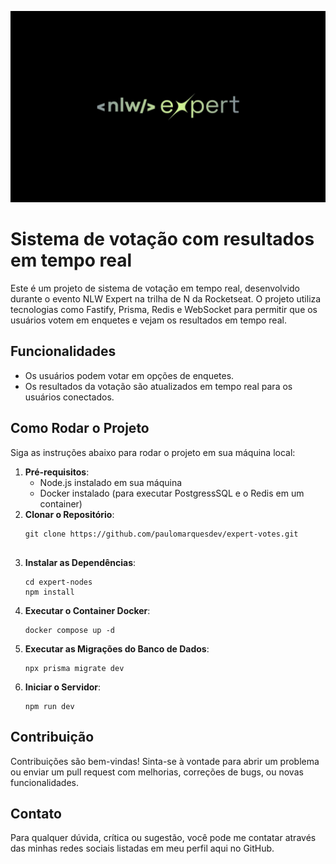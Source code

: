 ![Cover](./.github/cover.jpg)

# Sistema de votação com resultados em tempo real

Este é um projeto de sistema de votação em tempo real, desenvolvido durante o evento NLW Expert na trilha de N da Rocketseat. O projeto utiliza tecnologias como Fastify, Prisma, Redis e WebSocket para permitir que os usuários votem em enquetes e vejam os resultados em tempo real.

## Funcionalidades

- Os usuários podem votar em opções de enquetes.
- Os resultados da votação são atualizados em tempo real para os usuários conectados.

## Como Rodar o Projeto

Siga as instruções abaixo para rodar o projeto em sua máquina local:

1. **Pré-requisitos**:
   - Node.js instalado em sua máquina
   - Docker instalado (para executar PostgressSQL e o Redis em um container)
2. **Clonar o Repositório**:
   <pre><div class="dark bg-gray-950 rounded-md"><div class="flex items-center relative text-token-text-secondary bg-token-main-surface-secondary px-4 py-2 text-xs font-sans justify-between rounded-t-md"></div><div class="p-4 overflow-y-auto"><code class="!whitespace-pre hljs language-bash">git clone https://github.com/paulomarquesdev/expert-votes.git
   </code>
3. **Instalar as Dependências**:
   <pre><div class="dark bg-gray-950 rounded-md"><div class="flex items-center relative text-token-text-secondary bg-token-main-surface-secondary px-4 py-2 text-xs font-sans justify-between rounded-t-md"></div><div class="p-4 overflow-y-auto"><code class="!whitespace-pre hljs language-bash">cd expert-nodes
   npm install
   </code></div></div></pre>
4. **Executar o Container Docker**:
   <pre><div class="dark bg-gray-950 rounded-md"><div class="flex items-center relative text-token-text-secondary bg-token-main-surface-secondary px-4 py-2 text-xs font-sans justify-between rounded-t-md"></div><div class="p-4 overflow-y-auto"><code class="!whitespace-pre hljs language-bash">docker compose up -d
   </code></div></div></pre>
5. **Executar as Migrações do Banco de Dados**:
   <pre><div class="dark bg-gray-950 rounded-md"><div class="flex items-center relative text-token-text-secondary bg-token-main-surface-secondary px-4 py-2 text-xs font-sans justify-between rounded-t-md"></div><div class="p-4 overflow-y-auto"><code class="!whitespace-pre hljs language-bash">npx prisma migrate dev
   </code></div></div></pre>
6. **Iniciar o Servidor**:
   <pre><div class="dark bg-gray-950 rounded-md"><div class="flex items-center relative text-token-text-secondary bg-token-main-surface-secondary px-4 py-2 text-xs font-sans justify-between rounded-t-md"></div><div class="p-4 overflow-y-auto"><code class="!whitespace-pre hljs language-bash">npm run dev
   </code></div></div></pre>

## Contribuição

Contribuições são bem-vindas! Sinta-se à vontade para abrir um problema ou enviar um pull request com melhorias, correções de bugs, ou novas funcionalidades.

## Contato

Para qualquer dúvida, crítica ou sugestão, você pode me contatar através das minhas redes sociais listadas em meu perfil aqui no GitHub.
